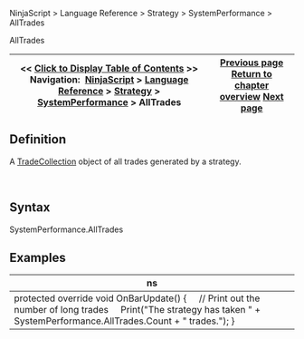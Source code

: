 ﻿


NinjaScript \> Language Reference \> Strategy \> SystemPerformance \> AllTrades






















AllTrades







| \<\< [Click to Display Table of Contents](alltrades.md) \>\> **Navigation:**     [NinjaScript](ninjascript.md) \> [Language Reference](language_reference_wip.md) \> [Strategy](strategy.md) \> [SystemPerformance](systemperformance.md) \> AllTrades | [Previous page](systemperformance.md) [Return to chapter overview](systemperformance.md) [Next page](longtrades.md) |
| --- | --- |











## Definition


A [TradeCollection](tradecollection.md) object of all trades generated by a strategy.


 


## Syntax


SystemPerformance.AllTrades


## 


## Examples




| ns |
| --- |
| protected override void OnBarUpdate() {      // Print out the number of long trades      Print("The strategy has taken " \+ SystemPerformance.AllTrades.Count \+ " trades."); } |










